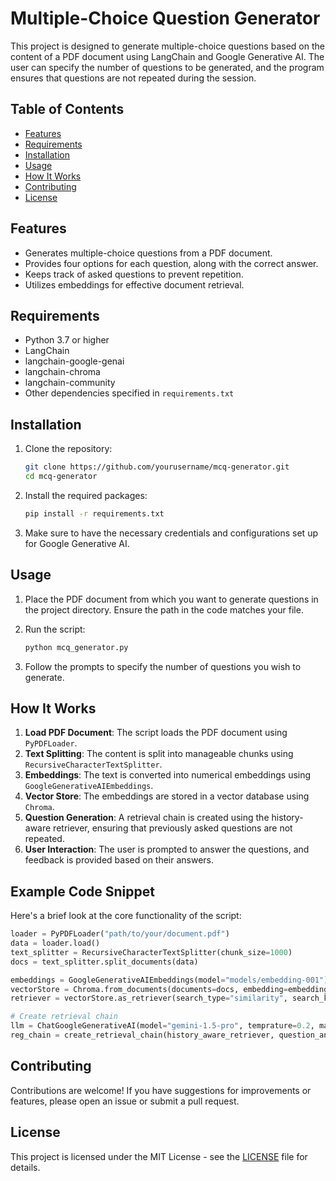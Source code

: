 # Multiple-Choice Question Generator

This project is designed to generate multiple-choice questions based on the content of a PDF document using LangChain and Google Generative AI. The user can specify the number of questions to be generated, and the program ensures that questions are not repeated during the session.

## Table of Contents

- [Features](#features)
- [Requirements](#requirements)
- [Installation](#installation)
- [Usage](#usage)
- [How It Works](#how-it-works)
- [Contributing](#contributing)
- [License](#license)

## Features

- Generates multiple-choice questions from a PDF document.
- Provides four options for each question, along with the correct answer.
- Keeps track of asked questions to prevent repetition.
- Utilizes embeddings for effective document retrieval.

## Requirements

- Python 3.7 or higher
- LangChain
- langchain-google-genai
- langchain-chroma
- langchain-community
- Other dependencies specified in `requirements.txt`

## Installation

1. Clone the repository:

   ```bash
   git clone https://github.com/yourusername/mcq-generator.git
   cd mcq-generator
   ```

2. Install the required packages:

   ```bash
   pip install -r requirements.txt
   ```

3. Make sure to have the necessary credentials and configurations set up for Google Generative AI.

## Usage

1. Place the PDF document from which you want to generate questions in the project directory. Ensure the path in the code matches your file.

2. Run the script:

   ```bash
   python mcq_generator.py
   ```

3. Follow the prompts to specify the number of questions you wish to generate.

## How It Works

1. **Load PDF Document**: The script loads the PDF document using `PyPDFLoader`.
2. **Text Splitting**: The content is split into manageable chunks using `RecursiveCharacterTextSplitter`.
3. **Embeddings**: The text is converted into numerical embeddings using `GoogleGenerativeAIEmbeddings`.
4. **Vector Store**: The embeddings are stored in a vector database using `Chroma`.
5. **Question Generation**: A retrieval chain is created using the history-aware retriever, ensuring that previously asked questions are not repeated.
6. **User Interaction**: The user is prompted to answer the questions, and feedback is provided based on their answers.

## Example Code Snippet

Here's a brief look at the core functionality of the script:

```python
loader = PyPDFLoader("path/to/your/document.pdf")
data = loader.load()
text_splitter = RecursiveCharacterTextSplitter(chunk_size=1000)
docs = text_splitter.split_documents(data)

embeddings = GoogleGenerativeAIEmbeddings(model="models/embedding-001")
vectorStore = Chroma.from_documents(documents=docs, embedding=embeddings)
retriever = vectorStore.as_retriever(search_type="similarity", search_kwargs={"k": 10})

# Create retrieval chain
llm = ChatGoogleGenerativeAI(model="gemini-1.5-pro", temprature=0.2, max_tokens=None)
reg_chain = create_retrieval_chain(history_aware_retriever, question_answer_chain)
```

## Contributing

Contributions are welcome! If you have suggestions for improvements or features, please open an issue or submit a pull request.

## License

This project is licensed under the MIT License - see the [LICENSE](LICENSE) file for details.
